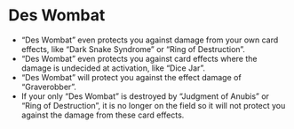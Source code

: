 # Des Wombat

*   “Des Wombat” even protects you against damage from your own card effects, like “Dark Snake Syndrome” or “Ring of Destruction”.
*   “Des Wombat” even protects you against card effects where the damage is undecided at activation, like “Dice Jar”.
*   “Des Wombat” will protect you against the effect damage of “Graverobber”.
*   If your only “Des Wombat” is destroyed by “Judgment of Anubis” or “Ring of Destruction”, it is no longer on the field so it will not protect you against the damage from these card effects.
